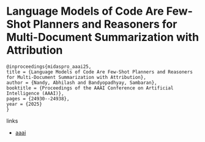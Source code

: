 # Language Models of Code Are Few-Shot Planners and Reasoners for Multi-Document Summarization with Attribution

```
@inproceedings{midaspro_aaai25,
title = {Language Models of Code Are Few-Shot Planners and Reasoners for Multi-Document Summarization with Attribution},
author = {Nandy, Abhilash and Bandyopadhyay, Sambaran},
booktitle = {Proceedings of the AAAI Conference on Artificial Intelligence (AAAI)},
pages = {24930--24938},
year = {2025}
}
```

links
- [aaai](https://ojs.aaai.org/index.php/AAAI/article/view/34676)
